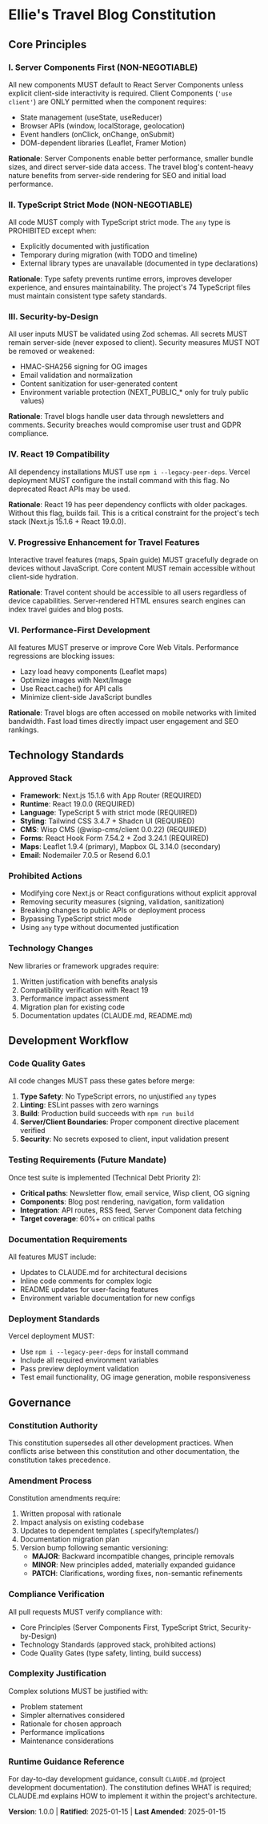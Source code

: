 <!--
Sync Impact Report
==================
Version Change: Template (1.0.0) → 1.0.0 (Initial Constitution)
Modified Principles: N/A (initial creation)
Added Sections:
  - Core Principles (6 principles defined)
  - Technology Standards
  - Development Workflow
  - Governance
Removed Sections: None
Templates Requiring Updates:
  - ✅ constitution.md (this file) - Created with project-specific values
  - ⚠ plan-template.md - Should be reviewed to ensure alignment with principles
  - ⚠ spec-template.md - Should be reviewed to ensure scope aligns with React 19 requirements
  - ⚠ tasks-template.md - Should be reviewed to ensure task types reflect testing priorities
Follow-up TODOs:
  - Review and update dependent templates for consistency
  - Validate CLAUDE.md references to constitution principles
-->

# Ellie's Travel Blog Constitution

## Core Principles

### I. Server Components First (NON-NEGOTIABLE)
All new components MUST default to React Server Components unless explicit client-side interactivity is required. Client Components (`'use client'`) are ONLY permitted when the component requires:
- State management (useState, useReducer)
- Browser APIs (window, localStorage, geolocation)
- Event handlers (onClick, onChange, onSubmit)
- DOM-dependent libraries (Leaflet, Framer Motion)

**Rationale**: Server Components enable better performance, smaller bundle sizes, and direct server-side data access. The travel blog's content-heavy nature benefits from server-side rendering for SEO and initial load performance.

### II. TypeScript Strict Mode (NON-NEGOTIABLE)
All code MUST comply with TypeScript strict mode. The `any` type is PROHIBITED except when:
- Explicitly documented with justification
- Temporary during migration (with TODO and timeline)
- External library types are unavailable (documented in type declarations)

**Rationale**: Type safety prevents runtime errors, improves developer experience, and ensures maintainability. The project's 74 TypeScript files must maintain consistent type safety standards.

### III. Security-by-Design
All user inputs MUST be validated using Zod schemas. All secrets MUST remain server-side (never exposed to client). Security measures MUST NOT be removed or weakened:
- HMAC-SHA256 signing for OG images
- Email validation and normalization
- Content sanitization for user-generated content
- Environment variable protection (NEXT_PUBLIC_* only for truly public values)

**Rationale**: Travel blogs handle user data through newsletters and comments. Security breaches would compromise user trust and GDPR compliance.

### IV. React 19 Compatibility
All dependency installations MUST use `npm i --legacy-peer-deps`. Vercel deployment MUST configure the install command with this flag. No deprecated React APIs may be used.

**Rationale**: React 19 has peer dependency conflicts with older packages. Without this flag, builds fail. This is a critical constraint for the project's tech stack (Next.js 15.1.6 + React 19.0.0).

### V. Progressive Enhancement for Travel Features
Interactive travel features (maps, Spain guide) MUST gracefully degrade on devices without JavaScript. Core content MUST remain accessible without client-side hydration.

**Rationale**: Travel content should be accessible to all users regardless of device capabilities. Server-rendered HTML ensures search engines can index travel guides and blog posts.

### VI. Performance-First Development
All features MUST preserve or improve Core Web Vitals. Performance regressions are blocking issues:
- Lazy load heavy components (Leaflet maps)
- Optimize images with Next/Image
- Use React.cache() for API calls
- Minimize client-side JavaScript bundles

**Rationale**: Travel blogs are often accessed on mobile networks with limited bandwidth. Fast load times directly impact user engagement and SEO rankings.

## Technology Standards

### Approved Stack
- **Framework**: Next.js 15.1.6 with App Router (REQUIRED)
- **Runtime**: React 19.0.0 (REQUIRED)
- **Language**: TypeScript 5 with strict mode (REQUIRED)
- **Styling**: Tailwind CSS 3.4.7 + Shadcn UI (REQUIRED)
- **CMS**: Wisp CMS (@wisp-cms/client 0.0.22) (REQUIRED)
- **Forms**: React Hook Form 7.54.2 + Zod 3.24.1 (REQUIRED)
- **Maps**: Leaflet 1.9.4 (primary), Mapbox GL 3.14.0 (secondary)
- **Email**: Nodemailer 7.0.5 or Resend 6.0.1

### Prohibited Actions
- Modifying core Next.js or React configurations without explicit approval
- Removing security measures (signing, validation, sanitization)
- Breaking changes to public APIs or deployment process
- Bypassing TypeScript strict mode
- Using `any` type without documented justification

### Technology Changes
New libraries or framework upgrades require:
1. Written justification with benefits analysis
2. Compatibility verification with React 19
3. Performance impact assessment
4. Migration plan for existing code
5. Documentation updates (CLAUDE.md, README.md)

## Development Workflow

### Code Quality Gates
All code changes MUST pass these gates before merge:
1. **Type Safety**: No TypeScript errors, no unjustified `any` types
2. **Linting**: ESLint passes with zero warnings
3. **Build**: Production build succeeds with `npm run build`
4. **Server/Client Boundaries**: Proper component directive placement verified
5. **Security**: No secrets exposed to client, input validation present

### Testing Requirements (Future Mandate)
Once test suite is implemented (Technical Debt Priority 2):
- **Critical paths**: Newsletter flow, email service, Wisp client, OG signing
- **Components**: Blog post rendering, navigation, form validation
- **Integration**: API routes, RSS feed, Server Component data fetching
- **Target coverage**: 60%+ on critical paths

### Documentation Requirements
All features MUST include:
- Updates to CLAUDE.md for architectural decisions
- Inline code comments for complex logic
- README updates for user-facing features
- Environment variable documentation for new configs

### Deployment Standards
Vercel deployment MUST:
- Use `npm i --legacy-peer-deps` for install command
- Include all required environment variables
- Pass preview deployment validation
- Test email functionality, OG image generation, mobile responsiveness

## Governance

### Constitution Authority
This constitution supersedes all other development practices. When conflicts arise between this constitution and other documentation, the constitution takes precedence.

### Amendment Process
Constitution amendments require:
1. Written proposal with rationale
2. Impact analysis on existing codebase
3. Updates to dependent templates (.specify/templates/)
4. Documentation migration plan
5. Version bump following semantic versioning:
   - **MAJOR**: Backward incompatible changes, principle removals
   - **MINOR**: New principles added, materially expanded guidance
   - **PATCH**: Clarifications, wording fixes, non-semantic refinements

### Compliance Verification
All pull requests MUST verify compliance with:
- Core Principles (Server Components First, TypeScript Strict, Security-by-Design)
- Technology Standards (approved stack, prohibited actions)
- Code Quality Gates (type safety, linting, build success)

### Complexity Justification
Complex solutions MUST be justified with:
- Problem statement
- Simpler alternatives considered
- Rationale for chosen approach
- Performance implications
- Maintenance considerations

### Runtime Guidance Reference
For day-to-day development guidance, consult `CLAUDE.md` (project development documentation). The constitution defines WHAT is required; CLAUDE.md explains HOW to implement it within the project's architecture.

**Version**: 1.0.0 | **Ratified**: 2025-01-15 | **Last Amended**: 2025-01-15
